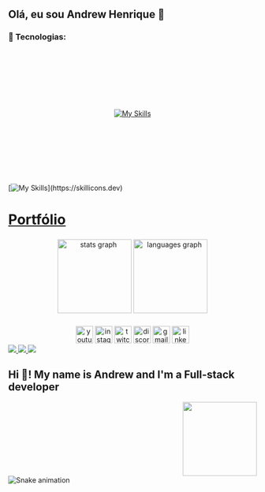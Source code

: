 ## Olá, eu sou Andrew Henrique 👋

### 🔨 Tecnologias:

<div align="center">
  <a href="https://skillicons.dev" target="_blank">
    <img src="https://skillicons.dev/icons?i=react,nextjs,typescript,javascript,nodejs,tailwind,html,css,git,github,vercel" alt="My Skills" style="margin: 120px;"/>
  </a>
</div>

[![My Skills](https://skillicons.dev/icons?i=react,nextjs,typescript,javascript,nodejs,tailwind,html,css,git,github,vercel,)](https://skillicons.dev)

# [Portfólio](https://portifolioandrewhenrique2.netlify.app)

###

<div align="center">
  <img src="https://github-readme-stats.vercel.app/api?username=andrewhenrique2&hide_title=false&hide_rank=false&show_icons=true&include_all_commits=true&count_private=true&disable_animations=false&theme=dracula&locale=en&hide_border=false" height="150" alt="stats graph"  />
  <img src="https://github-readme-stats.vercel.app/api/top-langs?username=andrewhenrique2&locale=en&hide_title=false&layout=compact&card_width=320&langs_count=5&theme=dracula&hide_border=false" height="150" alt="languages graph"  />
</div>

###

###

<div align="center">
  <img src="https://img.shields.io/static/v1?message=Youtube&logo=youtube&label=&color=FF0000&logoColor=white&labelColor=&style=for-the-badge" height="35" alt="youtube logo"  />
  <img src="https://img.shields.io/static/v1?message=Instagram&logo=instagram&label=&color=E4405F&logoColor=white&labelColor=&style=for-the-badge" height="35" alt="instagram logo"  />
  <img src="https://img.shields.io/static/v1?message=Twitch&logo=twitch&label=&color=9146FF&logoColor=white&labelColor=&style=for-the-badge" height="35" alt="twitch logo"  />
  <img src="https://img.shields.io/static/v1?message=Discord&logo=discord&label=&color=7289DA&logoColor=white&labelColor=&style=for-the-badge" height="35" alt="discord logo"  />
  <img src="https://img.shields.io/static/v1?message=Gmail&logo=gmail&label=&color=D14836&logoColor=white&labelColor=&style=for-the-badge" height="35" alt="gmail logo"  />
  <img src="https://img.shields.io/static/v1?message=LinkedIn&logo=linkedin&label=&color=0077B5&logoColor=white&labelColor=&style=for-the-badge" height="35" alt="linkedin logo"  />
</div>

<a href="https://instagram.com/andrewchucrute" target="_blank">
  <img src="https://img.shields.io/badge/-Instagram-%23E4405F?style=for-the-badge&logo=instagram&logoColor=white" target="_blank">
</a>
<a href="mailto:andrewloly06@gmail.com">
  <img src="https://img.shields.io/badge/-Gmail-%23333?style=for-the-badge&logo=gmail&logoColor=white" target="_blank">
</a>
<a href="https://www.linkedin.com/in/andrew-henrique-86aa5823a" target="_blank">
  <img src="https://img.shields.io/badge/-LinkedIn-%230077B5?style=for-the-badge&logo=linkedin&logoColor=white" target="_blank">
</a>









<h2 align="left">Hi 👋! My name is Andrew and I'm a Full-stack developer</h2>



<img align="right" height="150" src="https://i.imgflip.com/65efzo.gif"  />





###

<br clear="both">

<img src="https://raw.githubusercontent.com/maurodesouza/maurodesouza/output/snake.svg" alt="Snake animation" />

###
